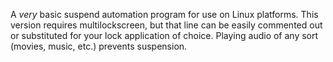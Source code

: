 A *very* basic suspend automation program for use on Linux platforms. This version requires multilockscreen, but that line can be easily commented out or substituted for your lock application of choice. Playing audio of any sort (movies, music, etc.) prevents suspension.
